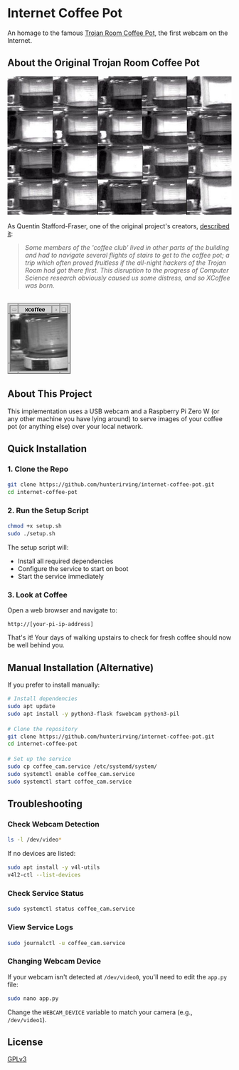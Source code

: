 # Internet Coffee Pot
An homage to the famous [Trojan Room Coffee Pot](https://youtu.be/QB7qWQ9fn1k?t=58), the first webcam on the Internet.

## About the Original Trojan Room Coffee Pot

<img src="readme_images/webcamcoffee.jpeg"><br>

As Quentin Stafford-Fraser, one of the original project's creators, [described it](https://www.cl.cam.ac.uk/coffee/qsf/coffee.html):

> <i>Some members of the 'coffee club' lived in other parts of the building and had to navigate several flights of stairs to get to the coffee pot; a trip which often proved fruitless if the all-night hackers of the Trojan Room had got there first. This disruption to the progress of Computer Science research obviously caused us some distress, and so XCoffee was born.</i>

<br><img src="readme_images/xcoffee.gif">

## About This Project

This implementation uses a USB webcam and a Raspberry Pi Zero W (or any other machine you have lying around) to serve images of your coffee pot (or anything else) over your local network.

## Quick Installation

### 1. Clone the Repo

```bash
git clone https://github.com/hunterirving/internet-coffee-pot.git
cd internet-coffee-pot
```

### 2. Run the Setup Script

```bash
chmod +x setup.sh
sudo ./setup.sh
```

The setup script will:
- Install all required dependencies
- Configure the service to start on boot
- Start the service immediately

### 3. Look at Coffee

Open a web browser and navigate to:

```
http://[your-pi-ip-address]
```

That's it! Your days of walking upstairs to check for fresh coffee should now be well behind you.

## Manual Installation (Alternative)

If you prefer to install manually:

```bash
# Install dependencies
sudo apt update
sudo apt install -y python3-flask fswebcam python3-pil

# Clone the repository
git clone https://github.com/hunterirving/internet-coffee-pot.git
cd internet-coffee-pot

# Set up the service
sudo cp coffee_cam.service /etc/systemd/system/
sudo systemctl enable coffee_cam.service
sudo systemctl start coffee_cam.service
```

## Troubleshooting

### Check Webcam Detection

```bash
ls -l /dev/video*
```

If no devices are listed:

```bash
sudo apt install -y v4l-utils
v4l2-ctl --list-devices
```

### Check Service Status

```bash
sudo systemctl status coffee_cam.service
```

### View Service Logs

```bash
sudo journalctl -u coffee_cam.service
```

### Changing Webcam Device

If your webcam isn't detected at `/dev/video0`, you'll need to edit the `app.py` file:

```bash
sudo nano app.py
```

Change the `WEBCAM_DEVICE` variable to match your camera (e.g., `/dev/video1`).

## License

<a href="LICENSE">GPLv3</a>
